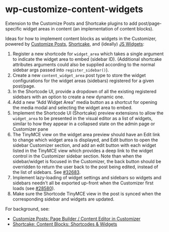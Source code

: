 # wp-customize-content-widgets
Extension to the Customize Posts and Shortcake plugins to add post/page-specific widget areas in content (an implementation of content blocks).

Ideas for how to implement content blocks as widgets in the Customizer, powered by [Customize Posts](https://github.com/xwp/wp-customize-posts), [Shortcake](https://github.com/wp-shortcake/shortcake), and (ideally) [JS Widgets](https://github.com/xwp/wp-js-widgets):

1. Register a new shortcode for `widget_area` which takes a single argument to indicate the widget area to embed (sidebar ID). (Additional shortcake attributes arguments could also be supplied according to the normal sidebar args passed into `register_sidebar()`).
2. Create a new `content_widget_area` post type to store the widget configurations for the widget areas (sidebars) registered for a given post/page.
3. In the Shortcode UI, provide a dropdown of all the existing registered sidebars with an option to create a new dynamic one.
4. Add a new “Add Widget Area” media button as a shortcut for opening the media modal and selecting the widget area to embed.
5. Implement the Shortcode UI (Shortcake) preview extensions to allow the `widget_area` to be presented in the visual editor as a list of widgets, similar to how they appear in a collapsed state on the admin page or Customizer pane
6. The TinyMCE view on the widget area preview should have an Edit link to change which widget area is displayed, and Edit button to open the sidebar Customizer section, and add an edit button with each widget listed in the TinyMCE view which provides a deep link to the widget control in the Customizer sidebar section. Note than when the sidebar/widget is focused in the Customizer, the back button should be overridden to return the user back to the post being edited, instead of the list of sidebars. See [#32683](https://core.trac.wordpress.org/ticket/32683#comment:6).
7. Implement lazy-loading of widget settings and sidebars so widgets and sidebars needn't all be exported up-front when the Customizer first loads (see [#28580](https://core.trac.wordpress.org/ticket/28580)).
8. Make sure the Shortcode TinyMCE view in the post is synced when the corresponding sidebar and widgets are updated.

For background, see:

* [Customize Posts: Page Builder / Content Editor in Customizer](https://wordpress.org/support/topic/page-builder-content-editor-in-customizer?replies=11#post-8395850)
* [Shortcake: Content Blocks: Shortcodes & Widgets](https://github.com/wp-shortcake/shortcake/issues/585)
